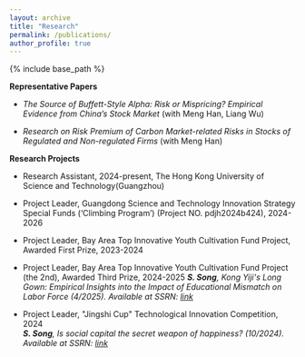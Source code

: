 ```yaml
---
layout: archive	
title: "Research"
permalink: /publications/
author_profile: true	  
---
```


{% include base_path %}

**Representative Papers**

- *The Source of Buffett-Style Alpha: Risk or Mispricing? Empirical Evidence from China’s Stock Market* (with Meng Han, Liang Wu)

- *Research on Risk Premium of Carbon Market-related Risks in Stocks of Regulated and Non-regulated Firms* (with Meng Han)

**Research Projects**

-  Research Assistant, 2024-present, The Hong Kong University of Science and Technology(Guangzhou) <br>

-  Project Leader, Guangdong Science and Technology Innovation Strategy Special Funds (‘Climbing Program’) (Project NO. pdjh2024b424), 2024-2026 

-  Project Leader, Bay Area Top Innovative Youth Cultivation Fund Project, Awarded First Prize, 2023-2024 

- Project Leader, Bay Area Top Innovative Youth Cultivation Fund Project (the 2nd), Awarded Third Prize, 2024-2025
  ***S. Song**, Kong Yiji's Long Gown: Empirical Insights into the Impact of Educational Mismatch on Labor Force (4/2025). Available at SSRN: [link](https://papers.ssrn.com/sol3/papers.cfm?abstract_id=5207978)*
  
-  Project Leader, "Jingshi Cup" Technological Innovation Competition, 2024 <br>
   ***S. Song**, Is social capital the secret weapon of happiness? (10/2024). Available at SSRN: [link](https://papers.ssrn.com/sol3/papers.cfm?abstract_id=4994129)*
  
  
